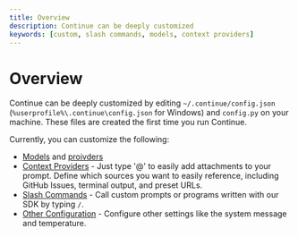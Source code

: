 ```yaml
---
title: Overview
description: Continue can be deeply customized
keywords: [custom, slash commands, models, context providers]
---
```


# Overview

Continue can be deeply customized by editing `~/.continue/config.json` (`%userprofile%\.continue\config.json` for Windows) and `config.py` on your machine. These files are created the first time you run Continue.

Currently, you can customize the following:

- [Models](../model-setup/select-model.md) and [proivders](../model-setup/select-provider.md)
- [Context Providers](./context-providers.md) - Just type '@' to easily add attachments to your prompt. Define which sources you want to easily reference, including GitHub Issues, terminal output, and preset URLs.
- [Slash Commands](./slash-commands.md) - Call custom prompts or programs written with our SDK by typing `/`.
- [Other Configuration](./other-configuration.md) - Configure other settings like the system message and temperature.